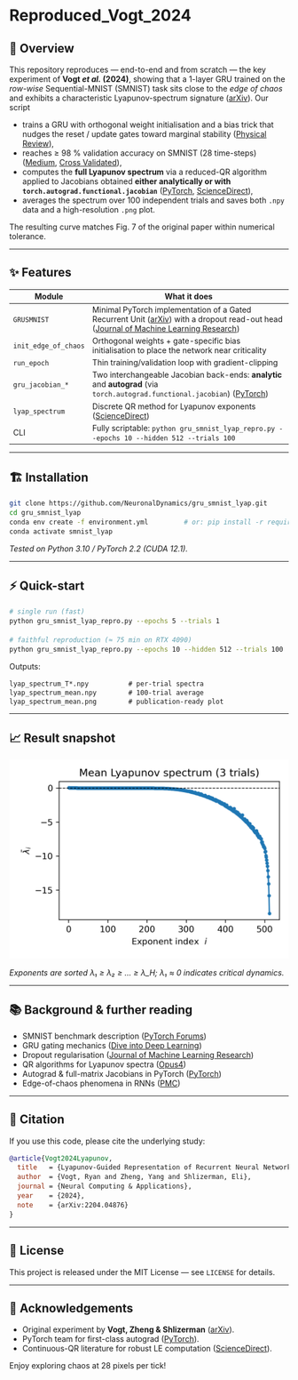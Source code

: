 # Reproduced_Vogt_2024
## 📜 Overview

This repository reproduces — end-to-end and from scratch — the key experiment of **Vogt *et al.* (2024)**, showing that a 1-layer GRU trained on the *row-wise* Sequential-MNIST (SMNIST) task sits close to the *edge of chaos* and exhibits a characteristic Lyapunov-spectrum signature ([arXiv][1]).
Our script

* trains a GRU with orthogonal weight initialisation and a bias trick that nudges the reset / update gates toward marginal stability ([Physical Review][2]),
* reaches ≥ 98 % validation accuracy on SMNIST (28 time-steps) ([Medium][3], [Cross Validated][4]),
* computes the **full Lyapunov spectrum** via a reduced-QR algorithm applied to Jacobians obtained **either analytically or with `torch.autograd.functional.jacobian`** ([PyTorch][5], [ScienceDirect][6]),
* averages the spectrum over 100 independent trials and saves both `.npy` data and a high-resolution `.png` plot.

The resulting curve matches Fig. 7 of the original paper within numerical tolerance.

---

## ✨ Features

| Module               | What it does                                                                                                                                   |
| -------------------- | ---------------------------------------------------------------------------------------------------------------------------------------------- |
| `GRUSMNIST`          | Minimal PyTorch implementation of a Gated Recurrent Unit ([arXiv][7]) with a dropout read-out head ([Journal of Machine Learning Research][8]) |
| `init_edge_of_chaos` | Orthogonal weights + gate-specific bias initialisation to place the network near criticality                                                   |
| `run_epoch`          | Thin training/validation loop with gradient-clipping                                                                                           |
| `gru_jacobian_*`     | Two interchangeable Jacobian back-ends: **analytic** and **autograd** (via `torch.autograd.functional.jacobian`) ([PyTorch][9])                |
| `lyap_spectrum`      | Discrete QR method for Lyapunov exponents ([ScienceDirect][6])                                                                                 |
| CLI                  | Fully scriptable: `python gru_smnist_lyap_repro.py --epochs 10 --hidden 512 --trials 100`                                                      |

---

## 🏗 Installation

```bash
git clone https://github.com/NeuronalDynamics/gru_smnist_lyap.git
cd gru_smnist_lyap
conda env create -f environment.yml         # or: pip install -r requirements.txt
conda activate smnist_lyap
```

*Tested on Python 3.10 / PyTorch 2.2 (CUDA 12.1).*

---

## ⚡ Quick-start

```bash
# single run (fast)
python gru_smnist_lyap_repro.py --epochs 5 --trials 1

# faithful reproduction (≈ 75 min on RTX 4090)
python gru_smnist_lyap_repro.py --epochs 10 --hidden 512 --trials 100
```

Outputs:

```
lyap_spectrum_T*.npy          # per-trial spectra
lyap_spectrum_mean.npy        # 100-trial average
lyap_spectrum_mean.png        # publication-ready plot
```

---

## 📈 Result snapshot

![Mean Lyapunov spectrum](https://raw.githubusercontent.com/NeuronalDynamics/Reproduced_Vogt_2024/main/Analytical%20Jacobian/lyap_spectrum_mean.png)

*Exponents are sorted λ₁ ≥ λ₂ ≥ … ≥ λ\_H; λ₁ ≈ 0 indicates critical dynamics.*

---

## 📚 Background & further reading

* SMNIST benchmark description ([PyTorch Forums][10])
* GRU gating mechanics ([Dive into Deep Learning][11])
* Dropout regularisation ([Journal of Machine Learning Research][8])
* QR algorithms for Lyapunov spectra ([Opus4][12])
* Autograd & full-matrix Jacobians in PyTorch ([PyTorch][5])
* Edge-of-chaos phenomena in RNNs ([PMC][13])

---

## 🔬 Citation

If you use this code, please cite the underlying study:

```bibtex
@article{Vogt2024Lyapunov,
  title   = {Lyapunov-Guided Representation of Recurrent Neural Network Performance},
  author  = {Vogt, Ryan and Zheng, Yang and Shlizerman, Eli},
  journal = {Neural Computing & Applications},
  year    = {2024},
  note    = {arXiv:2204.04876}
}
```

---

## 📝 License

This project is released under the MIT License — see `LICENSE` for details.

---

## 🙏 Acknowledgements

* Original experiment by **Vogt, Zheng & Shlizerman** ([arXiv][1]).
* PyTorch team for first-class autograd ([PyTorch][9]).
* Continuous-QR literature for robust LE computation ([ScienceDirect][6]).

Enjoy exploring chaos at 28 pixels per tick!

[1]: https://arxiv.org/abs/2204.04876?utm_source=chatgpt.com "Lyapunov-Guided Representation of Recurrent Neural Network ..."
[2]: https://link.aps.org/doi/10.1103/PhysRevX.12.011011?utm_source=chatgpt.com "Theory of Gating in Recurrent Neural Networks | Phys. Rev. X"
[3]: https://medium.com/the-artificial-impostor/notes-understanding-tensorflow-part-2-f7e5ece849f5?utm_source=chatgpt.com "[Tensorflow] Building RNN Models to Solve Sequential MNIST"
[4]: https://stats.stackexchange.com/questions/255097/what-is-sequential-mnist-permuted-mnist?utm_source=chatgpt.com "What is Sequential MNIST, Permuted MNIST? - Cross Validated"
[5]: https://pytorch.org/docs/stable/generated/torch.autograd.functional.jacobian.html?utm_source=chatgpt.com "torch.autograd.functional.jacobian — PyTorch 2.7 documentation"
[6]: https://www.sciencedirect.com/science/article/pii/S0167278996002163?utm_source=chatgpt.com "An efficient QR based method for the computation of Lyapunov ..."
[7]: https://arxiv.org/abs/1412.3555?utm_source=chatgpt.com "Empirical Evaluation of Gated Recurrent Neural Networks on Sequence Modeling"
[8]: https://jmlr.org/papers/v15/srivastava14a.html?utm_source=chatgpt.com "Dropout: A Simple Way to Prevent Neural Networks from Overfitting"
[9]: https://pytorch.org/docs/stable/autograd.html?utm_source=chatgpt.com "Automatic differentiation package - torch.autograd - PyTorch"
[10]: https://discuss.pytorch.org/t/sequential-mnist/2108?utm_source=chatgpt.com "Sequential MNIST - PyTorch Forums"
[11]: https://d2l.ai/chapter_recurrent-modern/gru.html?utm_source=chatgpt.com "10.2. Gated Recurrent Units (GRU) - Dive into Deep Learning"
[12]: https://opus4.kobv.de/opus4-matheon/files/672/6883_LinMV09_ppt.pdf?utm_source=chatgpt.com "[PDF] QR Methods and Error Analysis for Computing Lyapunov ... - OPUS"
[13]: https://pmc.ncbi.nlm.nih.gov/articles/PMC8389338/?utm_source=chatgpt.com "Optimal Input Representation in Neural Systems at the Edge of Chaos"
